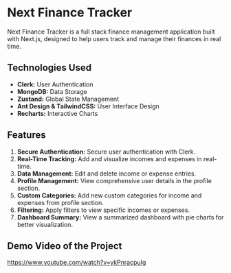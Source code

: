 # Next Finance Tracker

Next Finance Tracker is a full stack finance management application built with Next.js, designed to help users track and manage their finances in real time.

## Technologies Used

- **Clerk:** User Authentication
- **MongoDB:** Data Storage
- **Zustand:** Global State Management
- **Ant Design & TailwindCSS:** User Interface Design
- **Recharts:** Interactive Charts

## Features

1. **Secure Authentication:** Secure user authentication with Clerk.
2. **Real-Time Tracking:** Add and visualize incomes and expenses in real-time.
3. **Data Management:** Edit and delete income or expense entries.
4. **Profile Management:** View comprehensive user details in the profile section.
5. **Custom Categories:** Add new custom categories for income and expenses from profile section.
6. **Filtering:** Apply filters to view specific incomes or expenses.
7. **Dashboard Summary:** View a summarized dashboard with pie charts for better visualization.

## Demo Video of the Project

https://www.youtube.com/watch?v=ykPnracpuIg

